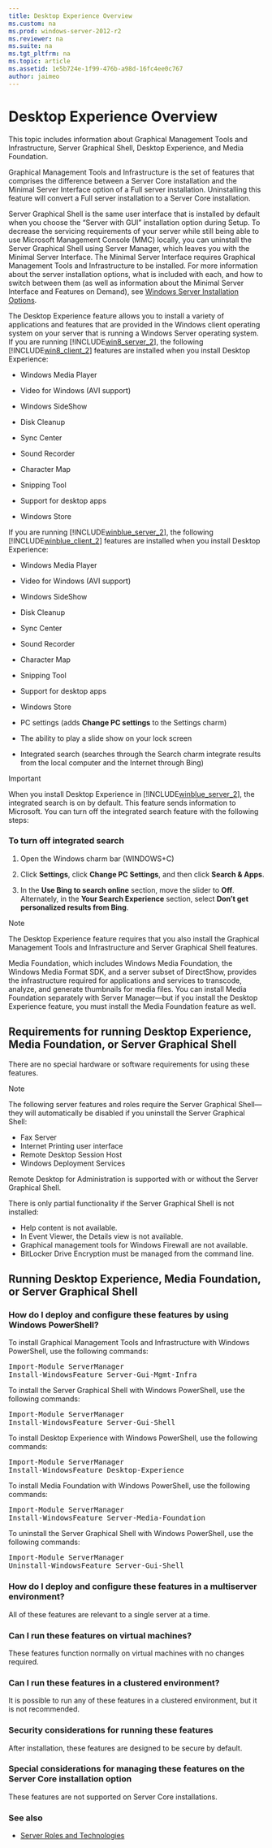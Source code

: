 ```yaml
---
title: Desktop Experience Overview
ms.custom: na
ms.prod: windows-server-2012-r2
ms.reviewer: na
ms.suite: na
ms.tgt_pltfrm: na
ms.topic: article
ms.assetid: 1e5b724e-1f99-476b-a98d-16fc4ee0c767
author: jaimeo
---
```

# Desktop Experience Overview
This topic includes information about Graphical Management Tools and Infrastructure, Server Graphical Shell, Desktop Experience, and Media Foundation.  
  
Graphical Management Tools and Infrastructure is the set of features that comprises the difference between a Server Core installation and the Minimal Server Interface option of a Full server installation. Uninstalling this feature will convert a Full server installation to a Server Core installation.  
  
Server Graphical Shell is the same user interface that is installed by default when you choose the “Server with GUI” installation option during Setup. To decrease the servicing requirements of your server while still being able to use Microsoft Management Console \(MMC\) locally, you can uninstall the Server Graphical Shell using Server Manager, which leaves you with the Minimal Server Interface. The Minimal Server Interface requires Graphical Management Tools and Infrastructure to be installed. For more information about the server installation options, what is included with each, and how to switch between them \(as well as information about the Minimal Server Interface and Features on Demand\), see [Windows Server Installation Options](http://go.microsoft.com/fwlink/?LinkId=242140).  
  
The Desktop Experience feature allows you to install a variety of applications and features that are provided in the Windows client operating system on your server that is running a Windows Server operating system. If you are running [!INCLUDE[win8_server_2](../Token/win8_server_2_md.md)], the following [!INCLUDE[win8_client_2](../Token/win8_client_2_md.md)] features are installed when you install Desktop Experience:  
  
-   Windows Media Player  
  
-   Video for Windows \(AVI support\)  
  
-   Windows SideShow  
  
-   Disk Cleanup  
  
-   Sync Center  
  
-   Sound Recorder  
  
-   Character Map  
  
-   Snipping Tool  
  
-   Support for desktop apps  
  
-   Windows Store  
  
If you are running [!INCLUDE[winblue_server_2](../Token/winblue_server_2_md.md)], the following [!INCLUDE[winblue_client_2](../Token/winblue_client_2_md.md)] features are installed when you install Desktop Experience:  
  
-   Windows Media Player  
  
-   Video for Windows \(AVI support\)  
  
-   Windows SideShow  
  
-   Disk Cleanup  
  
-   Sync Center  
  
-   Sound Recorder  
  
-   Character Map  
  
-   Snipping Tool  
  
-   Support for desktop apps  
  
-   Windows Store  
  
-   PC settings \(adds **Change PC settings** to the Settings charm\)  
  
-   The ability to play a slide show on your lock screen  
  
-   Integrated search \(searches through the Search charm integrate results from the local computer and the Internet through Bing\)  
  
> [!IMPORTANT]  
> When you install Desktop Experience in [!INCLUDE[winblue_server_2](../Token/winblue_server_2_md.md)], the integrated search is on by default. This feature sends information to Microsoft. You can turn off the integrated search feature with the following steps:  
  
### To turn off integrated search  
  
1.  Open the Windows charm bar \(WINDOWS\+C\)  
  
2.  Click **Settings**, click **Change PC Settings**, and then click **Search & Apps**.  
  
3.  In the **Use Bing to search online** section, move the slider to **Off**. Alternately, in the **Your Search Experience** section, select **Don’t get personalized results from Bing**.  
  
> [!NOTE]  
> The Desktop Experience feature requires that you also install the Graphical Management Tools and Infrastructure and Server Graphical Shell features.  
  
Media Foundation, which includes Windows Media Foundation, the Windows Media Format SDK, and a server subset of DirectShow, provides the infrastructure required for applications and services to transcode, analyze, and generate thumbnails for media files. You can install Media Foundation separately with Server Manager—but if you install the Desktop Experience feature, you must install the Media Foundation feature as well.  
  
## Requirements for running Desktop Experience, Media Foundation, or Server Graphical Shell  
There are no special hardware or software requirements for using these features.  
  
> [!NOTE]  
> The following server features and roles require the Server Graphical Shell—they will automatically be disabled if you uninstall the Server Graphical Shell:  
>   
> -   Fax Server  
> -   Internet Printing user interface  
> -   Remote Desktop Session Host  
> -   Windows Deployment Services  
>   
> Remote Desktop for Administration is supported with or without the Server Graphical Shell.  
>   
> There is only partial functionality if the Server Graphical Shell is not installed:  
>   
> -   Help content is not available.  
> -   In Event Viewer, the Details view is not available.  
> -   Graphical management tools for Windows Firewall are not available.  
> -   BitLocker Drive Encryption must be managed from the command line.  
  
## Running Desktop Experience, Media Foundation, or Server Graphical Shell  
  
### How do I deploy and configure these features by using Windows PowerShell?  
To install Graphical Management Tools and Infrastructure with Windows PowerShell, use the following commands:  
  
<pre>Import-Module ServerManager  
Install-WindowsFeature Server-Gui-Mgmt-Infra</pre>  
  
To install the Server Graphical Shell with Windows PowerShell, use the following commands:  
  
<pre>Import-Module ServerManager  
Install-WindowsFeature Server-Gui-Shell</pre>  
  
To install Desktop Experience with Windows PowerShell, use the following commands:  
  
<pre>Import-Module ServerManager  
Install-WindowsFeature Desktop-Experience</pre>  
  
To install Media Foundation with Windows PowerShell, use the following commands:  
  
<pre>Import-Module ServerManager  
Install-WindowsFeature Server-Media-Foundation</pre>  
  
To uninstall the Server Graphical Shell with Windows PowerShell, use the following commands:  
  
<pre>Import-Module ServerManager  
Uninstall-WindowsFeature Server-Gui-Shell</pre>  
  
### How do I deploy and configure these features in a multiserver environment?  
All of these features are relevant to a single server at a time.  
  
### Can I run these features on virtual machines?  
These features function normally on virtual machines with no changes required.  
  
### Can I run these features in a clustered environment?  
It is possible to run any of these features in a clustered environment, but it is not recommended.  
  
### Security considerations for running these features  
After installation, these features are designed to be secure by default.  
  
### Special considerations for managing these features on the Server Core installation option  
These features are not supported on Server Core installations.  
  
### See also  
  
-   [Server Roles and Technologies](http://technet.microsoft.com/library/hh831669.aspx)  
  
